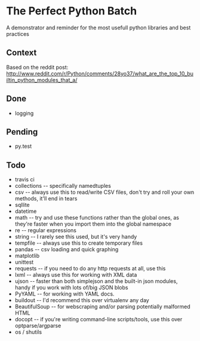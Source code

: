 The Perfect Python Batch
=============================

A demonstrator and reminder for the most usefull python libraries and best practices


Context
----------

Based on the reddit post: http://www.reddit.com/r/Python/comments/28yo37/what_are_the_top_10_builtin_python_modules_that_a/

Done
------

- logging

Pending
----------

- py.test

Todo
-----

- travis ci
- collections -- specifically namedtuples
- csv -- always use this to read/write CSV files, don't try and roll your own methods, it'll end in tears
- sqllite
- datetime
- math -- try and use these functions rather than the global ones, as they're faster when you import them into the global namespace
- re -- regular expressions
- string -- I rarely see this used, but it's very handy
- tempfile -- always use this to create temporary files
- pandas -- csv loading and quick graphing
- matplotlib
- unittest
- requests -- if you need to do any http requests at all, use this
- lxml -- always use this for working with XML data
- ujson -- faster than both simplejson and the built-in json modules, handy if you work with lots of/big JSON blobs
- PyYAML -- for working with YAML docs.
- buildout -- I'd recommend this over virtualenv any day
- BeautifulSoup -- for webscraping and/or parsing potentially malformed HTML
- docopt -- if you're writing command-line scripts/tools, use this over optparse/argparse
- os / shutils

